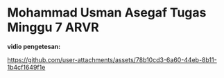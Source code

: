 # Mohammad Usman Asegaf Tugas Minggu 7 ARVR

**vidio pengetesan:**

https://github.com/user-attachments/assets/78b10cd3-6a60-44eb-8b11-1b4cf1649f1e

